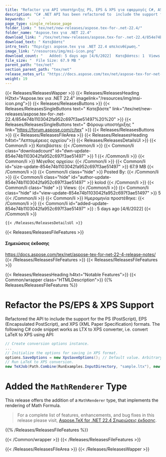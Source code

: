 ```yaml
---
title: "Refactor για API υποστήριξης PS, EPS & XPS για εφαρμογές C#, ASP.NET"
description: "C# .NET API has been refactored to  include the support for the PS (PostScript), EPS (Encapsulated PostScript), and XPS (XML Paper Specification) formats."
keywords: "    . "
page_type: single_release_page
folder_link: " tex/net/new-releases/aspose.tex-for-.net-22.4/"
folder_name: "Aspose.tex για .NET 22.4"
download_link: " /tex/net/new-releases/aspose.tex-for-.net-22.4/854e74b1103042fa952c697f3ae51497"
download_text: " Κατεβάστε"
intro_text: "Περιέχει aspose.tex για .NET 22.4 απελευθέρωση."
image_link: "/resources/img/msi-icon.png"
download_count: "   Added: 5 days ago [4/6/2022]  Κατεβάστεs: 1  Views: 4"
file_size: "  File Size: 67.9 MB "
parent_path: "tex/net"
section_parent_path: "tex/net"
release_notes_url: "https://docs.aspose.com/tex/net/aspose-tex-for-net-22-4-release-notes"
weight: 19
---
```


{{< Releases/ReleasesWapper >}}
{{< Releases/ReleasesHeading H2txt="Aspose.tex για .NET 22.4" imagelink="/resources/img/msi-icon.png">}}
{{< Releases/ReleasesButtons >}}
{{< Releases/ReleasesSingleButtons text=" Κατεβάστε" link="/tex/net/new-releases/aspose.tex-for-.net-22.4/854e74b1103042fa952c697f3ae51497%20%20" >}}
{{< Releases/ReleasesSingleButtons text=" Φόρουμ υποστήριξης " link="https://forum.aspose.com/c/tex" >}}
{{< Releases/ReleasesButtons >}}
{{< Releases/ReleasesFileArea >}}
{{< Releases/ReleasesHeading h4txt="Λεπτομέρειες αρχείου">}}
{{< Releases/ReleasesDetailsUl >}}
{{< Common/li  >}} Κατεβάστεs: {{< /Common/li >}}
{{< Common/li class="downloadcount" id="dwn-update-854e74b1103042fa952c697f3ae51497" >}} 1 {{< /Common/li >}}
{{< Common/li  >}} Μέγεθος αρχείου: {{< /Common/li >}}
{{< Common/li id="size-update-854e74b1103042fa952c697f3ae51497" >}} 67.9 MB {{< /Common/li >}}
{{< Common/li  class="hide" >}} Posted By: {{< /Common/li >}}
{{< Common/li class="hide" id="author-update-854e74b1103042fa952c697f3ae51497" >}} kolod {{< /Common/li >}}
{{< Common/li class="hide"  >}} Views: {{< /Common/li >}}
{{< Common/li class="hide" id="view-update-854e74b1103042fa952c697f3ae51497" >}} 5 {{< /Common/li >}}
{{< Common/li  >}} Ημερομηνία προστέθηκε: {{< /Common/li >}}
{{< Common/li id="added-update-854e74b1103042fa952c697f3ae51497" >}} : 5 days ago [4/6/2022] {{< /Common/li >}}

    {{< /Releases/ReleasesDetailsUl >}}

{{< Releases/ReleasesFileFeatures >}}

<h4>Σημειώσεις έκδοσης</h4><div><a href="https://docs.aspose.com/tex/net/aspose-tex-for-net-22-4-release-notes/">https://docs.aspose.com/tex/net/aspose-tex-for-net-22-4-release-notes/</a></div>
{{< /Releases/ReleasesFileFeatures >}}
{{< Releases/ReleasesFileFeatures >}}

{{< Releases/ReleasesHeading h4txt="Notable Features">}}
{{< Common/wrapper class="HTMLDescription">}}
{{% Releases/ReleasesFileFeatures %}}

# Refactor the PS/EPS & XPS Support

Refactored the API to include the support for the PS (PostScript), EPS (Encapsulated PostScript), and XPS (XML Paper Specification) formats. The following C# code snippet works as LTX to XPS converter, i.e. convert LaTeX to XPS using API:

```csharp
// Create conversion options instance.
...
// Initialize the options for saving in XPS format.
options.SaveOptions = new XpsSaveOptions(); // Default value. Arbitrary assignment.
// Run LaTeX to XPS conversion.
new TeXJob(Path.Combine(RunExamples.InputDirectory, "sample.ltx"), new XpsDevice(), options).Run();
```

# Added the `MathRenderer` Type

This release offers the addition of a `MathRenderer` type, that implements the rendering of Math Formula.

> For a complete list of features, enhancements, and bug fixes in this release please visit, [Aspose.TeX for .NET 22.4 Σημειώσεις έκδοσης](https://docs.aspose.com/tex/net/aspose-tex-for-net-22-4-release-notes/).

{{% /Releases/ReleasesFileFeatures %}}

{{< /Common/wrapper >}}
{{< /Releases/ReleasesFileFeatures >}}

{{< /Releases/ReleasesFileArea >}}
{{< /Releases/ReleasesWapper >}}
